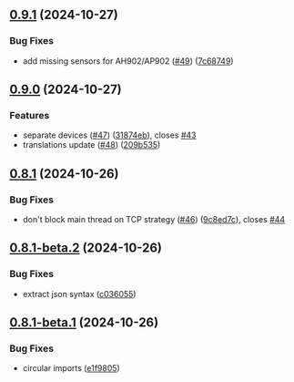 ## [0.9.1](https://github.com/Michsior14/ha-venta/compare/v0.9.0...v0.9.1) (2024-10-27)


### Bug Fixes

* add missing sensors for AH902/AP902 ([#49](https://github.com/Michsior14/ha-venta/issues/49)) ([7c68749](https://github.com/Michsior14/ha-venta/commit/7c68749007edc51a2e21c9f468010b24dacc69da))

## [0.9.0](https://github.com/Michsior14/ha-venta/compare/v0.8.1...v0.9.0) (2024-10-27)


### Features

* separate devices ([#47](https://github.com/Michsior14/ha-venta/issues/47)) ([31874eb](https://github.com/Michsior14/ha-venta/commit/31874eb89df3fd1abd92622b0f0af0403062f9fd)), closes [#43](https://github.com/Michsior14/ha-venta/issues/43)
* translations update ([#48](https://github.com/Michsior14/ha-venta/issues/48)) ([209b535](https://github.com/Michsior14/ha-venta/commit/209b53506a3872b428b4496c1c30d6fe332744c7))

## [0.8.1](https://github.com/Michsior14/ha-venta/compare/v0.8.1-beta.2...v0.8.1) (2024-10-26)


### Bug Fixes

* don't block main thread on TCP strategy ([#46](https://github.com/Michsior14/ha-venta/issues/46)) ([9c8ed7c](https://github.com/Michsior14/ha-venta/commit/9c8ed7c7a99dba1ba2e1b943a37566f48b7d037f)), closes [#44](https://github.com/Michsior14/ha-venta/issues/44)

## [0.8.1-beta.2](https://github.com/Michsior14/ha-venta/compare/v0.8.1-beta.1...v0.8.1-beta.2) (2024-10-26)


### Bug Fixes

* extract json syntax ([c036055](https://github.com/Michsior14/ha-venta/commit/c0360556c9618c09e48bf6c38e70f8925774c581))

## [0.8.1-beta.1](https://github.com/Michsior14/ha-venta/compare/v0.8.1-beta.0...v0.8.1-beta.1) (2024-10-26)


### Bug Fixes

* circular imports ([e1f9805](https://github.com/Michsior14/ha-venta/commit/e1f98058660593fd6bb067f1d2aec80f8af24300))

